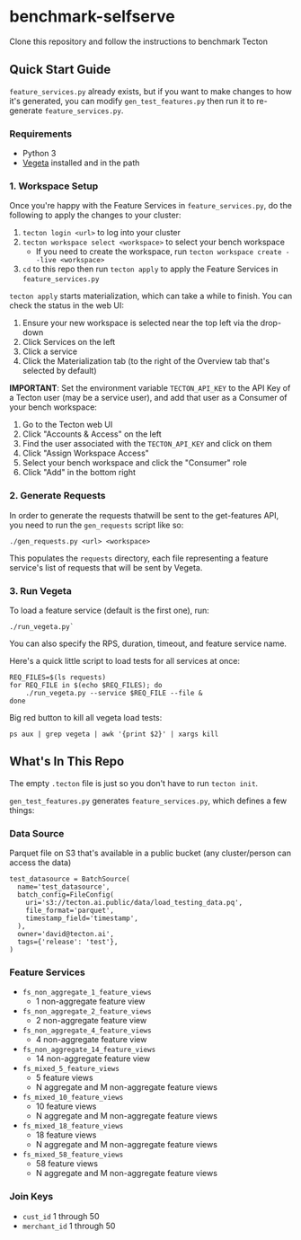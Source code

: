 # benchmark-selfserve
Clone this repository and follow the instructions to benchmark Tecton

## Quick Start Guide
`feature_services.py` already exists, but if you want to make changes to how it's generated,
you can modify `gen_test_features.py` then run it to re-generate `feature_services.py`.

### Requirements
* Python 3
* [Vegeta](https://github.com/tsenart/vegeta) installed and in the path

### 1. Workspace Setup
Once you're happy with the Feature Services in `feature_services.py`, do the following
to apply the changes to your cluster:
1. `tecton login <url>` to log into your cluster
2. `tecton workspace select <workspace>` to select your bench workspace
    - If you need to create the workspace, run `tecton workspace create --live <workspace>`
3. `cd` to this repo then run `tecton apply` to apply the Feature Services in `feature_services.py`

`tecton apply` starts materialization, which can take a while to finish. You can check the status in the web UI:
1. Ensure your new workspace is selected near the top left via the drop-down
2. Click Services on the left
3. Click a service
4. Click the Materialization tab (to the right of the Overview tab that's selected by default)

**IMPORTANT**: Set the environment variable `TECTON_API_KEY` to the API Key of a Tecton user (may be a service user), and add that user as a Consumer of your bench workspace:
1. Go to the Tecton web UI
2. Click "Accounts & Access" on the left
3. Find the user associated with the `TECTON_API_KEY` and click on them
4. Click "Assign Workspace Access"
5. Select your bench workspace and click the "Consumer" role
6. Click "Add" in the bottom right

### 2. Generate Requests
In order to generate the requests thatwill be sent to the get-features API, you need to run the `gen_requests` script like so:
```
./gen_requests.py <url> <workspace>
```

This populates the `requests` directory, each file representing a feature service's list of requests that will be sent by Vegeta.


### 3. Run Vegeta
To load a feature service (default is the first one), run:
```
./run_vegeta.py`
```
You can also specify the RPS, duration, timeout, and feature service name.

Here's a quick little script to load tests for all services at once:
```
REQ_FILES=$(ls requests)
for REQ_FILE in $(echo $REQ_FILES); do
    ./run_vegeta.py --service $REQ_FILE --file &
done
```

Big red button to kill all vegeta load tests:
```
ps aux | grep vegeta | awk '{print $2}' | xargs kill
```


## What's In This Repo
The empty `.tecton` file is just so you don't have to run `tecton init`.

`gen_test_features.py` generates `feature_services.py`, which defines a few things:

### Data Source
Parquet file on S3 that's available in a public bucket (any cluster/person can access the data)
```
test_datasource = BatchSource(
  name='test_datasource',
  batch_config=FileConfig(
    uri='s3://tecton.ai.public/data/load_testing_data.pq',
    file_format='parquet',
    timestamp_field='timestamp',
  ),
  owner='david@tecton.ai',
  tags={'release': 'test'},
)
```

### Feature Services
- `fs_non_aggregate_1_feature_views`
    - 1 non-aggregate feature view
- `fs_non_aggregate_2_feature_views`
    - 2 non-aggregate feature view
- `fs_non_aggregate_4_feature_views`
    - 4 non-aggregate feature view
- `fs_non_aggregate_14_feature_views`
    - 14 non-aggregate feature view
- `fs_mixed_5_feature_views`
    - 5 feature views
    - N aggregate and M non-aggregate feature views
- `fs_mixed_10_feature_views`
    - 10 feature views
    - N aggregate and M non-aggregate feature views
- `fs_mixed_18_feature_views`
    - 18 feature views
    - N aggregate and M non-aggregate feature views
- `fs_mixed_58_feature_views`
    - 58 feature views
    - N aggregate and M non-aggregate feature views

### Join Keys
* `cust_id` 1 through 50
* `merchant_id` 1 through 50
